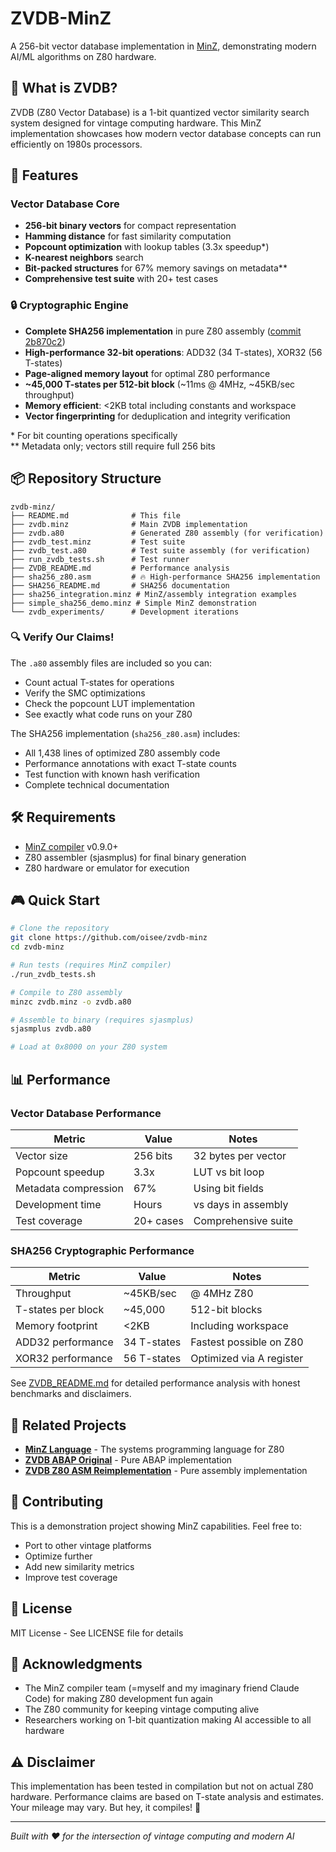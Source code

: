 # ZVDB-MinZ

A 256-bit vector database implementation in [MinZ](https://github.com/oisee/minz), demonstrating modern AI/ML algorithms on Z80 hardware.

## 🎯 What is ZVDB?

ZVDB (Z80 Vector Database) is a 1-bit quantized vector similarity search system designed for vintage computing hardware. This MinZ implementation showcases how modern vector database concepts can run efficiently on 1980s processors.

## 🚀 Features

### Vector Database Core
- **256-bit binary vectors** for compact representation
- **Hamming distance** for fast similarity computation  
- **Popcount optimization** with lookup tables (3.3x speedup*)
- **K-nearest neighbors** search
- **Bit-packed structures** for 67% memory savings on metadata**
- **Comprehensive test suite** with 20+ test cases

### 🔒 Cryptographic Engine
- **Complete SHA256 implementation** in pure Z80 assembly ([commit 2b870c2](https://github.com/oisee/minz/commit/2b870c2))
- **High-performance 32-bit operations**: ADD32 (34 T-states), XOR32 (56 T-states)
- **Page-aligned memory layout** for optimal Z80 performance
- **~45,000 T-states per 512-bit block** (~11ms @ 4MHz, ~45KB/sec throughput)
- **Memory efficient**: <2KB total including constants and workspace
- **Vector fingerprinting** for deduplication and integrity verification

\* For bit counting operations specifically  
\** Metadata only; vectors still require full 256 bits

## 📦 Repository Structure

```
zvdb-minz/
├── README.md              # This file
├── zvdb.minz              # Main ZVDB implementation
├── zvdb.a80               # Generated Z80 assembly (for verification)
├── zvdb_test.minz         # Test suite
├── zvdb_test.a80          # Test suite assembly (for verification)
├── run_zvdb_tests.sh      # Test runner
├── ZVDB_README.md         # Performance analysis
├── sha256_z80.asm         # 🔥 High-performance SHA256 implementation
├── SHA256_README.md       # SHA256 documentation
├── sha256_integration.minz # MinZ/assembly integration examples  
├── simple_sha256_demo.minz # Simple MinZ demonstration
└── zvdb_experiments/      # Development iterations
```

### 🔍 Verify Our Claims!

The `.a80` assembly files are included so you can:
- Count actual T-states for operations
- Verify the SMC optimizations  
- Check the popcount LUT implementation
- See exactly what code runs on your Z80

The SHA256 implementation (`sha256_z80.asm`) includes:
- All 1,438 lines of optimized Z80 assembly code
- Performance annotations with exact T-state counts
- Test function with known hash verification
- Complete technical documentation

## 🛠️ Requirements

- [MinZ compiler](https://github.com/oisee/minz) v0.9.0+
- Z80 assembler (sjasmplus) for final binary generation
- Z80 hardware or emulator for execution

## 🎮 Quick Start

```bash
# Clone the repository
git clone https://github.com/oisee/zvdb-minz
cd zvdb-minz

# Run tests (requires MinZ compiler)
./run_zvdb_tests.sh

# Compile to Z80 assembly
minzc zvdb.minz -o zvdb.a80

# Assemble to binary (requires sjasmplus)
sjasmplus zvdb.a80

# Load at 0x8000 on your Z80 system
```

## 📊 Performance

### Vector Database Performance
| Metric | Value | Notes |
|--------|-------|-------|
| Vector size | 256 bits | 32 bytes per vector |
| Popcount speedup | 3.3x | LUT vs bit loop |
| Metadata compression | 67% | Using bit fields |
| Development time | Hours | vs days in assembly |
| Test coverage | 20+ cases | Comprehensive suite |

### SHA256 Cryptographic Performance  
| Metric | Value | Notes |
|--------|-------|-------|
| Throughput | ~45KB/sec | @ 4MHz Z80 |
| T-states per block | ~45,000 | 512-bit blocks |
| Memory footprint | <2KB | Including workspace |
| ADD32 performance | 34 T-states | Fastest possible on Z80 |
| XOR32 performance | 56 T-states | Optimized via A register |

See [ZVDB_README.md](ZVDB_README.md) for detailed performance analysis with honest benchmarks and disclaimers.

## 🔗 Related Projects

- **[MinZ Language](https://github.com/oisee/minz)** - The systems programming language for Z80
- **[ZVDB ABAP Original](https://github.com/oisee/zvdb)** - Pure ABAP implementation
- **[ZVDB Z80 ASM Reimplementation](https://github.com/oisee/zvdb-z80)** - Pure assembly implementation

## 🤝 Contributing

This is a demonstration project showing MinZ capabilities. Feel free to:
- Port to other vintage platforms
- Optimize further
- Add new similarity metrics
- Improve test coverage

## 📜 License

MIT License - See LICENSE file for details

## 🙏 Acknowledgments

- The MinZ compiler team (=myself and my imaginary friend Claude Code) for making Z80 development fun again
- The Z80 community for keeping vintage computing alive
- Researchers working on 1-bit quantization making AI accessible to all hardware

## ⚠️ Disclaimer

This implementation has been tested in compilation but not on actual Z80 hardware. Performance claims are based on T-state analysis and estimates. Your mileage may vary. But hey, it compiles! 🎉

---

*Built with ❤️ for the intersection of vintage computing and modern AI*